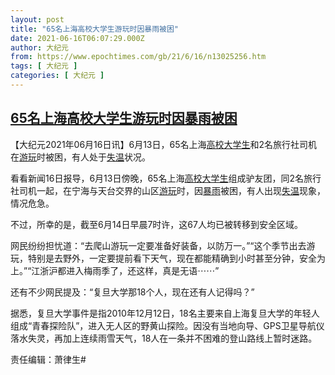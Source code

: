 ```yaml
---
layout: post
title: "65名上海高校大学生游玩时因暴雨被困"
date: 2021-06-16T06:07:29.000Z
author: 大纪元
from: https://www.epochtimes.com/gb/21/6/16/n13025256.htm
tags: [ 大纪元 ]
categories: [ 大纪元 ]
---
```

<!--1623823649000-->
[65名上海高校大学生游玩时因暴雨被困](https://www.epochtimes.com/gb/21/6/16/n13025256.htm)
------

<div>
<p>【大纪元2021年06月16日讯】6月13日，65名上海<a href="https://www.epochtimes.com/gb/tag/%E9%AB%98%E6%A0%A1%E5%A4%A7%E5%AD%A6%E7%94%9F.html">高校大学生</a>和2名旅行社司机在<a href="https://www.epochtimes.com/gb/tag/%E6%B8%B8%E7%8E%A9.html">游玩</a>时被困，有人处于<a href="https://www.epochtimes.com/gb/tag/%E5%A4%B1%E6%B8%A9.html">失温</a>状况。</p><p>看看新闻16日报导，6月13日傍晚，65名上海<a href="https://www.epochtimes.com/gb/tag/%E9%AB%98%E6%A0%A1%E5%A4%A7%E5%AD%A6%E7%94%9F.html">高校大学生</a>组成驴友团，同2名旅行社司机一起，在宁海与天台交界的山区<a href="https://www.epochtimes.com/gb/tag/%E6%B8%B8%E7%8E%A9.html">游玩</a>时，因<a href="https://www.epochtimes.com/gb/tag/%E6%9A%B4%E9%9B%A8.html">暴雨</a>被困，有人出现<a href="https://www.epochtimes.com/gb/tag/%E5%A4%B1%E6%B8%A9.html">失温</a>现象，情况危急。</p><p>不过，所幸的是，截至6月14日早晨7时许，这67人均已被转移到安全区域。</p><p>网民纷纷担忧道：“去爬山游玩一定要准备好装备，以防万一。”“这个季节出去游玩，特别是去野外，一定要提前看下天气，现在都能精确到小时甚至分钟，安全为上。”“江浙沪都进入梅雨季了，还这样，真是无语⋯⋯”</p><p>还有不少网民提及：“复旦大学那18个人，现在还有人记得吗？”</p><p>据悉，复旦大学事件是指2010年12月12日，18名主要来自上海复旦大学的年轻人组成“青春探险队”，进入无人区的野黄山探险。因没有当地向导、GPS卫星导航仪落水失灵，再加上连续雨雪天气，18人在一条并不困难的登山路线上暂时迷路。</p><p>责任编辑：萧律生#</p>
</div>
